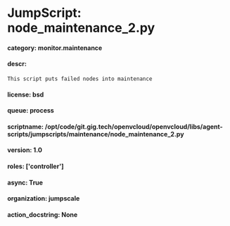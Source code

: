 
# JumpScript: node_maintenance_2.py
        
#### category: monitor.maintenance
#### descr: 
```
This script puts failed nodes into maintenance

```
#### license: bsd
#### queue: process
#### scriptname: /opt/code/git.gig.tech/openvcloud/openvcloud/libs/agent-scripts/jumpscripts/maintenance/node_maintenance_2.py
#### version: 1.0
#### roles: ['controller']
#### async: True
#### organization: jumpscale
#### action_docstring: None